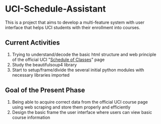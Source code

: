 # UCI-Schedule-Assistant
This is a project that aims to develop a multi-feature system with user interface that helps UCI students with their enrollment into courses. 

## Current Activities
1. Trying to understand/decode the basic html structure and web principle of the official UCI "[Schedule of Classes](https://www.reg.uci.edu/perl/WebSoc)" page
2. Study the beautifulsoup4 library
3. Start to setup/frame/divide the several initial python modules with necessary libraries imported

## Goal of the Present Phase
1. Being able to acquire correct data from the official UCI course page using web scraping and store them properly and efficiently
2. Design the basic frame the user interface where users can view basic course information
